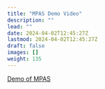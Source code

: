 ```yaml
---
title: "MPAS Demo Video"
description: ""
lead: ""
date: 2024-04-02T12:45:27Z
lastmod: 2024-04-02T12:45:27Z
draft: false
images: []
weight: 135
---
```


[Demo of MPAS](https://sapvideoa35699dc5.hana.ondemand.com/?entry_id=1_2u4p4u7z)
